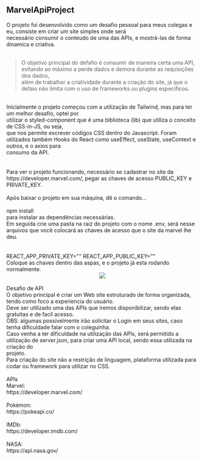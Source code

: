 ## MarvelApiProject<br>
O projeto foi desenvolvido como um desafio pessoal para meus colegas e eu, consiste em criar um site simples onde será<br>
necessário consumir o conteudo de uma das APIs, e mostrá-las de forma dinamica e criativa.<br>
<br>
> O objetivo principal do defafio é consumir de maneira certa uma API, evitando ao máximo a perde dados e demora durante as requisições dos dados,<br>
além de trabalhar a criatividade durante a criação do site, já que o defaio não limita com o uso de frameworks ou plugins especificos.<br>
<br>
Inicialmente o projeto começou com a utilização de Tailwind, mas para ter um melhor desafio, optei por<br>
utilizar o styled-component que é uma biblioteca (lib) que utiliza o conceito de CSS-in-JS, ou seja,<br>
que nos permite escrever códigos CSS dentro do Javascript. Foram utilizados também Hooks do React como useEffect, useState, useContext e outros, e o axios para <br>consumo da API.<br>
<br>
<br>
Para ver o projeto funcionando, necessário se cadastrar no site da https://developer.marvel.com/, pegar as chaves de acesso PUBLIC_KEY e PRIVATE_KEY.<br>
<br>
Após baixar o projeto em sua máquina, dê o comando...<br>
<br>
npm install <br>
para instalar as dependências necessárias.<br>
Em seguida crie uma pasta na raiz do projeto com o nome .env, será nesse arquivos que você colocará as chaves de acesso que o site da marvel lhe deu.<br>
<br>
<br>
REACT_APP_PRIVATE_KEY=""
REACT_APP_PUBLIC_KEY=""
<br>
Coloque as chaves dentro das aspas, e o projeto já esta rodando normalmente.
<br>
<div align="center">
<img src="https://user-images.githubusercontent.com/62970346/157896235-5d6675b2-7d9d-40d0-800b-3901c849c7bc.jpeg"/>
</div>
<br>
Desafio de API<br>
O objetivo principal é criar um Web site estruturado de forma organizada, tendo como foco a experiencia do usuário.<br>
Deve ser utilizado uma das APIs que iremos disponibilizar, sendo elas gratuitas e de facil acesso.<br>
OBS: algumas possivelmente irão solicitar o Login em seus sites, caso tenha dificuldade falar com o coleguinha.<br>
Caso venha a ter dificuldade na utilização das APIs, será permitido a utilização de server.json, para criar uma API local, sendo essa utilizada na criação do<br>
projeto.<br>
Para criação do site não a restrição de linguagem, plataforma utilizada para codar ou framework para utilizar no CSS.<br>
<br>
APIs<br>
Marvel:<br>
https://developer.marvel.com/<br>
<br>
Pokémon:<br>
https://pokeapi.co/<br>
<br>
IMDb:<br>
https://developer.imdb.com/<br>
<br>
NASA:<br>
https://api.nasa.gov/<br>
<br>
